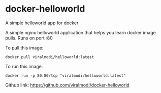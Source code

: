 # docker-helloworld


A simple helloworld app for docker

A simple nginx helloworld application that helps you learn docker image pulls. Runs on port :80

To pull this image:
```
docker pull viralmodi/helloworld:latest
```

To run this image:
```
docker run -p 80:80/tcp "viralmodi/helloworld:latest"
```

Github link: https://github.com/viralmodi/docker-helloworld
